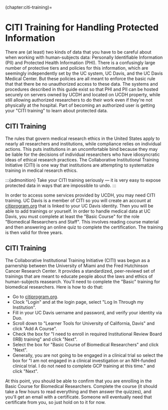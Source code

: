 (chapter:citi-training)=
# CITI Training for Handling Protected Information

There are (at least) two kinds of data that you have to be careful about when working with human-subjects data: Personally Identifiable Information (PII) and Protected Health Information (PHI). There is a confusingly large number of protective tiers and policies for this information, which are seemingly independently set by the UC system, UC Davis, and the UC Davis Medical Center. But these policies are all meant to enforce the basic rule that that there be no unauthorized access to these data. The systems and procedures described in this guide exist so that PHI and PII can be hosted securely on servers owned by UCDH and located on UCDH property, while still allowing authorized researchers to do their work even if they're not physically at the hospital. Part of becoming an authorized user is getting your "CITI training" to learn about protected data.

## CITI Training
The rules that govern medical research ethics in the United States apply to nearly all researchers and institutions, while compliance relies on individual actions. This puts institutions in an uncomfortable bind because they may be liable for the decisions of individual researchers who have idiosyncratic ideas of ethical research practices. The Collaborative Institutional Training Initiative (CITI) is one way that institutions are attempting to systematize training in medical research ethics.

:::{admonition}
Take your CITI training seriously — it is very easy to expose protected data in ways that are impossible to undo.
:::

In order to access some services provided by UCDH, you may need CITI training. UC Davis is a member of CITI so you will create an account at [citiprogram.org](https://citiprogram.org) that is linked to your UC Davis identity. Then you will be able to add trainings or yourself. In order to handle medical data at UC Davis, you must complete at least the "Basic Course" for the role "Biomedical Researchers and Staff". This involves reading course material and then answering an online quiz to complete the certification. The training is then valid for three years.

## CITI Training
The Collaborative Institutional Training Initiative (CITI) was begun as a parnership between the University of Miami and the Fred Hutchinson Cancer Research Center. It provides a standardized, peer-reviewd set of trainings that are meant to educate people about the laws and ethics of human-subjects reasearch. You'll need to complete the "Basic" training for biomedical researchers. Here is how to do that:

- Go to [citiprogram.org](https://www.citiprogram.org).
- Clock "Login" and at the login page, select "Log In Through my Institution".
- Fill in your UC Davis uername and password, and verify your identity via Duo.
- Scroll down to "Learner Tools for University of California, Davis" and click "Add A Course".
- Check the box for "I need to enroll in required Institutional Review Board (IRB) training" and click "Next".
- Select the box for "Basic Course of Biomedical Researchers" and click "Next".
- Generally, you are not going to be engaged in a clinical trial so select the box for "I am not engaged in a clinical investigation or an NIH-funded clinical trial. I do not need to complete GCP training at this time." and click "Next".

At this point, you should be able to confirm that you are enrolling in the Basic Course for Biomedical Researchers. Complete the course (it should take a few hours to read everything and then answer the quizzes), and you'll get an email with a certificate. Someone will eventually need that certificate from you, so just hold on to it for now.
